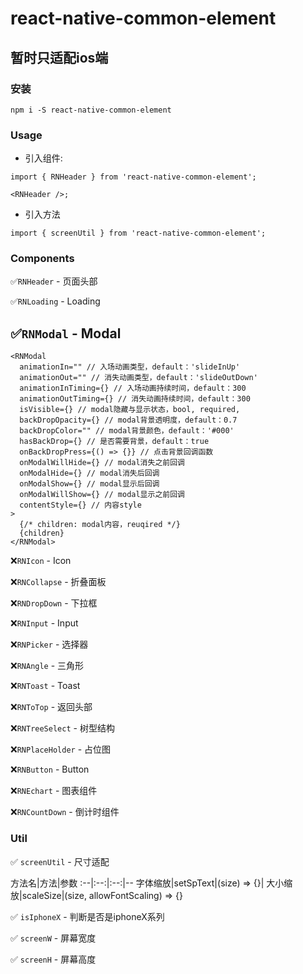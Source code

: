 # react-native-common-element

## 暂时只适配ios端

### 安装
`npm i -S react-native-common-element`

### Usage

- 引入组件:

```
import { RNHeader } from 'react-native-common-element';

<RNHeader />;
```

- 引入方法

`import { screenUtil } from 'react-native-common-element';`

### Components
✅`RNHeader` - 页面头部

✅`RNLoading` - Loading

✅`RNModal` - Modal
---
```
<RNModal
  animationIn="" // 入场动画类型，default：'slideInUp'
  animationOut="" // 消失动画类型，default：'slideOutDown'
  animationInTiming={} // 入场动画持续时间，default：300
  animationOutTiming={} // 消失动画持续时间，default：300
  isVisible={} // modal隐藏与显示状态，bool, required,
  backDropOpacity={} // modal背景透明度，default：0.7
  backDropColor="" // modal背景颜色，default：'#000'
  hasBackDrop={} // 是否需要背景，default：true
  onBackDropPress={() => {}} // 点击背景回调函数
  onModalWillHide={} // modal消失之前回调
  onModalHide={} // modal消失后回调
  onModalShow={} // modal显示后回调
  onModalWillShow={} // modal显示之前回调
  contentStyle={} // 内容style
>
  {/* children: modal内容，reuqired */}
  {children}
</RNModal>
```

❌`RNIcon` - Icon

❌`RNCollapse` - 折叠面板

❌`RNDropDown` - 下拉框

❌`RNInput` - Input

❌`RNPicker` - 选择器

❌`RNAngle` - 三角形

❌`RNToast` - Toast

❌`RNToTop` - 返回头部

❌`RNTreeSelect` - 树型结构

❌`RNPlaceHolder` - 占位图

❌`RNButton` - Button

❌`RNEchart` - 图表组件

❌`RNCountDown` - 倒计时组件


### Util
✅ `screenUtil` - 尺寸适配

方法名|方法|参数
:--|:--:|:--:|--
字体缩放|setSpText|(size) => {}|
大小缩放|scaleSize|(size, allowFontScaling) => {}

✅ `isIphoneX` - 判断是否是iphoneX系列

✅ `screenW` - 屏幕宽度

✅ `screenH` - 屏幕高度